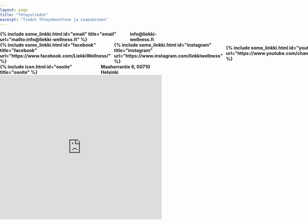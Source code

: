 ```yaml
---
layout: page
title: "Yhteystiedot"
excerpt: "Tiedot Yhteydenottoon ja saapumiseen"
---
```



<div style="font-weight: bold; display: flex; align-items: center">{% include some_linkki.html id="email" title="email" url="mailto:info@liekki-wellness.fi" %}<span style="padding-left: 5px"> info@liekki-wellness.fi </span></div>
<div style="font-weight: bold; display: flex; align-items: center">
<span>{% include some_linkki.html id="facebook" title="facebook" url="https://www.facebook.com/LiekkiWellness/" %}</span><span style="padding-left: 10px">{% include some_linkki.html id="instagram" title="instagram" url="https://www.instagram.com/liekkiwellness" %}</span><span style="padding-left: 10px">{% include some_linkki.html id="youtube" title="youtube" url="https://www.youtube.com/channel/UCJed5lqtBvmhCObRxmUziyg" %} </span></div>
<div style="font-weight: bold; display: flex; align-items: center">{% include icon.html id="osoite" title="osoite" %}<span style="padding-left: 5px"> Maaherrantie 6, 00710 Helsinki </span></div>
<iframe src="https://www.google.com/maps/embed?pb=!1m18!1m12!1m3!1d3962.13076616047!2d24.883439138164928!3d60.22929427064869!2m3!1f0!2f0!3f0!3m2!1i1024!2i768!4f13.1!3m3!1m2!1s0x469209b9597834c7%3A0xcb181398d1db9f96!2sLempe%C3%A4%20Liekki!5e0!3m2!1sen!2sfi!4v1633521058136!5m2!1sen!2sfi" width="100%" height="450" style="border:0;" allowfullscreen="" loading="lazy"></iframe>


<style>
  #map {
    height: 100%;
  }
  html, body {
    height: 100%;
    margin: 0;
    padding: 0;
  }
</style>

<!--
<div id="schema"> </div>
<div id="google-reviews"></div>
-->